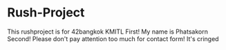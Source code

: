 # Rush-Project
This rushproject is for 42bangkok KMITL First! My name is Phatsakorn Second! Please don't pay attention too much for contact form! It's cringed
